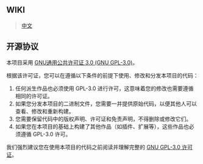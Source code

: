 ## WIKI
> [中文](https://wiki.sgsjy.cn/zh/%E8%AF%B4%E6%98%8E%E6%96%87%E6%A1%A3/Magic/Magic)
## 开源协议

本项目采用 [GNU通用公共许可证 3.0 (GNU GPL-3.0)](https://www.gnu.org/licenses/gpl-3.0.en.html)。

根据该许可证，您可以在遵循以下条件的前提下使用、修改和分发本项目的代码：

1. 任何派生作品也必须使用 GPL-3.0 进行许可，这意味着您的修改也需要遵循相同的许可证。
2. 如果您分发本项目的二进制文件，您需要一并提供原始代码，以便其他人可以查看、修改和重新构建。
3. 您需要保留代码中的版权声明、许可证和免责声明，不得删除或修改它们。
4. 如果您在本项目的基础上构建了其他作品（如插件、扩展等），这些作品也必须遵循 GPL-3.0 许可。

我们强烈建议您在使用本项目的代码之前阅读并理解完整的 [GNU GPL-3.0 许可证](https://www.gnu.org/licenses/gpl-3.0.en.html)。
